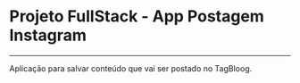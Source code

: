 <h1>
    Projeto FullStack - App Postagem Instagram
</h1>
<hr>
<p>
    Aplicação para salvar conteúdo que vai ser postado no TagBloog.
</p>